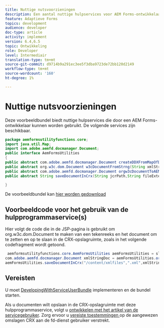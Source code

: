 ```yaml
---
title: Nuttige nutsvoorzieningen
description: Een aantal nuttige hulpservices voor AEM Forms-ontwikkelaars
feature: Adaptieve Forms
topics: development
audience: developer
doc-type: article
activity: implement
version: 6.4,6.5
topic: Ontwikkeling
role: Developer
level: Intermediair
translation-type: tm+mt
source-git-commit: d9714b9a291ec3ee5f3dba9723de72bb120d2149
workflow-type: tm+mt
source-wordcount: '160'
ht-degree: 1%

---
```



# Nuttige nutsvoorzieningen

Deze voorbeeldbundel biedt nuttige hulpservices die door een AEM Forms-ontwikkelaar kunnen worden gebruikt. De volgende services zijn beschikbaar.


```java
package aemformsutilityfunctions.core;
import java.util.Map;
import com.adobe.aemfd.docmanager.Document;
public interface AemFormsUtilities
{
public abstract com.adobe.aemfd.docmanager.Document createDDXFromMapOfDocuments(Map<String, com.adobe.aemfd.docmanager.Document> paramMap);
public abstract org.w3c.dom.Document w3cDocumentFromStrng(String xmlString);
public abstract com.adobe.aemfd.docmanager.Document orgw3cDocumentToAEMFDDocument(org.w3c.dom.Document xmlDocument);
public abstract String saveDocumentInCrx(String jcrPath,String fileExtension, Document documentToSave);

}
```

De voorbeeldbundel kan [hier worden gedownload](assets/aemformsutilityfunctions.aemformsutilityfunctions.core-1.0-SNAPSHOT.jar)

## Voorbeeldcode voor het gebruik van de hulpprogrammaservice(s)

Hier volgt de code die in de JSP-pagina is gebruikt om org.w3c.dom.Document te maken van een tekenreeks en het document om te zetten en op te slaan in de CRX-opslagruimte, zoals in het volgende codefragment wordt getoond.

```java
 aemformsutilityfunctions.core.AemFormsUtilities aemFormsUtilities = sling.getService(aemformsutilityfunctions.core.AemFormsUtilities.class);
com.adobe.aemfd.docmanager.Document xmlStringDoc = aemFormsUtilities.orgw3cDocumentToAEMFDDocument(aemFormsUtilities.w3cDocumentFromStrng("<data><fname>Girish</fname></data>"));
aemFormsUtilities.saveDocumentInCrx("/content/xmlfiles",".xml",xmlStringDoc);
```

## Vereisten


U moet [DevelopingWithServiceUserBundle](https://experienceleague.adobe.com/docs/experience-manager-learn/assets/DevelopingWithServiceUser.jar) implementeren en de bundel starten.


Als u documenten wilt opslaan in de CRX-opslagruimte met deze hulpprogrammaservice, volgt u [ontwikkelen met het artikel van de servicegebruiker](https://experienceleague.adobe.com/docs/experience-manager-learn/forms/adaptive-forms/service-user-tutorial-develop.html?lang=en#adaptive-forms). Zorg ervoor u [vereiste toestemmingen ](http://localhost:4502/useradmin) op de aangewezen omslagen CRX aan de fd-dienst gebruiker verstrekt.

